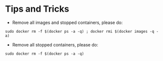 # Tips and Tricks

* Remove all images and stopped containers, please do:

```no-highlight
sudo docker rm -f $(docker ps -a -q) ; docker rmi $(docker images -q -a)
```

* Remove all stopped containers, please do:

```no-highlight
sudo docker rm -f $(docker ps -a -q)
```
